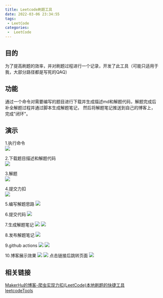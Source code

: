 ```yaml
---
title: Leetcode刷题工具
date: 2022-03-06 23:34:55
tags:
 - LeetCode
categories:
 -  LeetCode
---
```



## 目的
为了提高刷题的效率，并对刷题过程进行一个记录，开发了此工具（可能只适用于我，大部分路径都是写死的QAQ）

## 功能
通过一个命令对需要编写的题目进行下载并生成描述md和解题代码，解题完成后补全解题过程并通过脚本生成解题笔记，
然后将解题笔记推送到自己的博客上，完成"闭环"。

## 演示

1.执行命令    
![](https://tva1.sinaimg.cn/large/e6c9d24ely1h00lcbdgxbj20tu0gegmz.jpg)

2.下载题目描述和解题代码    
![](https://tva1.sinaimg.cn/large/e6c9d24ely1h00ldivz24j21ce0kumzl.jpg)

3.解题    
![](https://tva1.sinaimg.cn/large/e6c9d24ely1h00lfu57d7j21g60u0q6a.jpg)

4.提交力扣    
![](https://tva1.sinaimg.cn/large/e6c9d24ely1h00lgyosypj22180rcafc.jpg)

5.编写解题思路
![](https://tva1.sinaimg.cn/large/e6c9d24ely1h00lkigsg7j21g60u0jvp.jpg)

6.提交代码
![](https://tva1.sinaimg.cn/large/e6c9d24ely1h00llhegocj221i0km44k.jpg)

7.生成解题笔记
![](https://tva1.sinaimg.cn/large/e6c9d24ely1h00llvnhe9j20ns07q74m.jpg)
![](https://tva1.sinaimg.cn/large/e6c9d24ely1h00lmzt50kj21c00u0dlc.jpg)

8.发布解题笔记
![](https://tva1.sinaimg.cn/large/e6c9d24ely1h00lp6elwnj20ve0hgacm.jpg)

9.github actions
![](https://tva1.sinaimg.cn/large/e6c9d24ely1h00lq6k5szj22520u0gq6.jpg)
![](https://tva1.sinaimg.cn/large/e6c9d24ely1h00lsmz9vtj221o0u042e.jpg)

10.博客展示效果
![](https://tva1.sinaimg.cn/large/e6c9d24ely1h00ltofubsj21c00u0q8t.jpg)
![](https://tva1.sinaimg.cn/large/e6c9d24ely1h00lvc9j2hj20u01vvn29.jpg)
点击链接后跳转页面
![](https://tva1.sinaimg.cn/large/e6c9d24ely1h00lvyv922j21c00u00w0.jpg)



## 相关链接
[MakerHu的博客-爬虫实现力扣(LeetCode)本地刷题的快捷工具](https://blog.makerhu.com/posts/fe73207c.html)    
[leetcodeTools](https://github.com/houcy7/LeetcodeTools)

